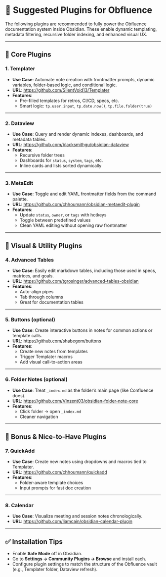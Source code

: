 # 🔌 Suggested Plugins for Obfluence

The following plugins are recommended to fully power the Obfluence documentation system inside Obsidian. These enable dynamic templating, metadata filtering, recursive folder indexing, and enhanced visual UX.

---

## 🧠 Core Plugins

### 1. **Templater**
- **Use Case**: Automate note creation with frontmatter prompts, dynamic variables, folder-based logic, and conditional logic.
- **URL**: https://github.com/SilentVoid13/Templater
- **Features**:
  - Pre-filled templates for retros, CI/CD, specs, etc.
  - Smart logic: `tp.user.input`, `tp.date.now()`, `tp.file.folder(true)`

---

### 2. **Dataview**
- **Use Case**: Query and render dynamic indexes, dashboards, and metadata tables.
- **URL**: https://github.com/blacksmithgu/obsidian-dataview
- **Features**:
  - Recursive folder trees
  - Dashboards for `status`, `system`, `tags`, etc.
  - Inline cards and lists sorted dynamically

---

### 3. **MetaEdit**
- **Use Case**: Toggle and edit YAML frontmatter fields from the command palette.
- **URL**: https://github.com/chhoumann/obsidian-metaedit-plugin
- **Features**:
  - Update `status`, `owner`, or `tags` with hotkeys
  - Toggle between predefined values
  - Clean YAML editing without opening raw frontmatter

---

## 📘 Visual & Utility Plugins

### 4. **Advanced Tables**
- **Use Case**: Easily edit markdown tables, including those used in specs, matrices, and goals.
- **URL**: https://github.com/tgrosinger/advanced-tables-obsidian
- **Features**:
  - Auto-align pipes
  - Tab through columns
  - Great for documentation tables

---

### 5. **Buttons (optional)**
- **Use Case**: Create interactive buttons in notes for common actions or template calls.
- **URL**: https://github.com/shabegom/buttons
- **Features**:
  - Create new notes from templates
  - Trigger Templater macros
  - Add visual call-to-action areas

---

### 6. **Folder Notes (optional)**
- **Use Case**: Treat `_index.md` as the folder’s main page (like Confluence does).
- **URL**: https://github.com/Vinzent03/obsidian-folder-note-core
- **Features**:
  - Click folder → open `_index.md`
  - Cleaner navigation

---

## 🧰 Bonus & Nice-to-Have Plugins

### 7. **QuickAdd**
- **Use Case**: Create new notes using dropdowns and macros tied to Templater.
- **URL**: https://github.com/chhoumann/quickadd
- **Features**:
  - Folder-aware template choices
  - Input prompts for fast doc creation

---

### 8. **Calendar**
- **Use Case**: Visualize meeting and session notes chronologically.
- **URL**: https://github.com/liamcain/obsidian-calendar-plugin

---

## ✅ Installation Tips
- Enable **Safe Mode** off in Obsidian.
- Go to **Settings → Community Plugins → Browse** and install each.
- Configure plugin settings to match the structure of the Obfluence vault (e.g., Templater folder, Dataview refresh).

